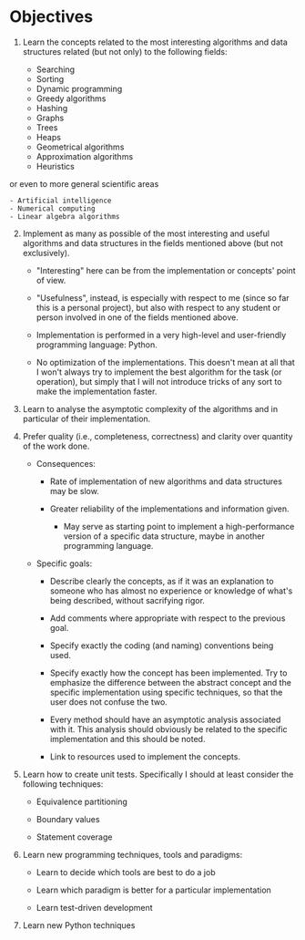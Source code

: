 # Objectives

1. Learn the concepts related to the most interesting algorithms and data structures related (but not only) to the following fields:

	- Searching
	- Sorting
	- Dynamic programming
	- Greedy algorithms
	- Hashing
	- Graphs
	- Trees
	- Heaps
	- Geometrical algorithms
	- Approximation algorithms
	- Heuristics
	
or even to more general scientific areas
	
	- Artificial intelligence
	- Numerical computing
	- Linear algebra algorithms
		
2. Implement as many as possible of the most interesting and useful algorithms and data structures in the fields mentioned above (but not exclusively).

    - "Interesting" here can be from the implementation or concepts' point of view. 

    - "Usefulness", instead, is especially with respect to me (since so far this is a personal project), but also with respect to any student or person involved in one of the fields mentioned above.

    - Implementation is performed in a very high-level and user-friendly programming language: Python.

    - No optimization of the implementations. This doesn't mean at all that I won't always try to implement the best algorithm for the task (or operation), but simply that I will not introduce tricks of any sort to make the implementation faster.

3. Learn to analyse the asymptotic complexity of the algorithms and in particular of their implementation.

4. Prefer quality (i.e., completeness, correctness) and clarity over quantity of the work done.
	
	- Consequences:

		- Rate of implementation of new algorithms and data structures may be slow.
		
		- Greater reliability of the implementations and information given.
		
		    - May serve as starting point to implement a high-performance version of a specific data structure, 
		    maybe in another programming language.

	- Specific goals:

		- Describe clearly the concepts,
		as if it was an explanation to someone who has almost no experience or knowledge of what's being described, without sacrifying rigor.

		- Add comments where appropriate with respect to the previous goal.

		- Specify exactly the coding (and naming) conventions being used. 

		- Specify exactly how the concept has been implemented. Try to emphasize the difference between the abstract concept and the specific implementation using specific techniques, so that the user does not confuse the two.

        - Every method should have an asymptotic analysis associated with it. This analysis should obviously be related to the specific implementation and this should be noted.

        - Link to resources used to implement the concepts.

5. Learn how to create unit tests. Specifically I should at least consider the following techniques:

	- Equivalence partitioning

	- Boundary values

	- Statement coverage

6. Learn new programming techniques, tools and paradigms:
	
	- Learn to decide which tools are best to do a job

	- Learn which paradigm is better for a particular implementation

	- Learn test-driven development

7. Learn new Python techniques
